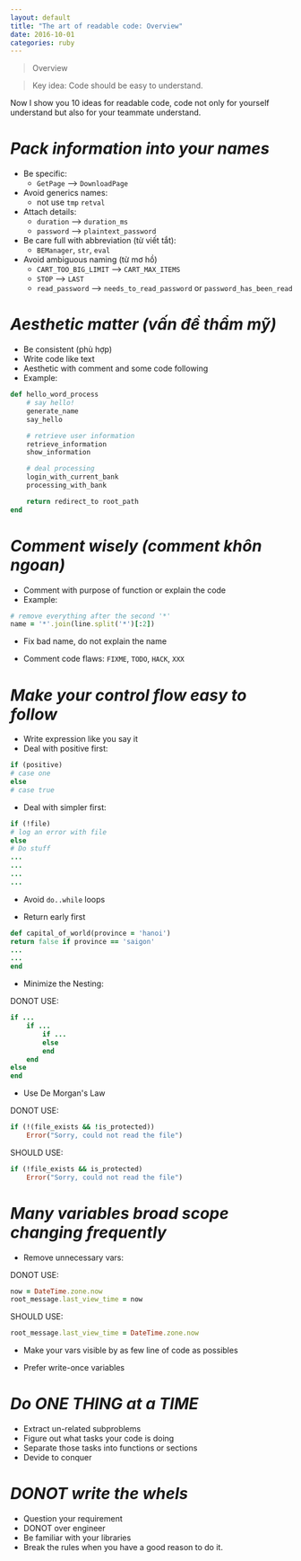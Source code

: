 ```yaml
---
layout: default
title: "The art of readable code: Overview"
date: 2016-10-01
categories: ruby
---
```


> Overview

> Key idea: Code should be easy to understand.

Now I show you 10 ideas for readable code, code not only for yourself understand but also for your teammate understand.

# *Pack information into your names*

* Be specific:
    - `GetPage` --> `DownloadPage`
* Avoid generics names:
    - not use `tmp` `retval`
* Attach details:
    - `duration` --> `duration_ms`
    - `password` --> `plaintext_password`
* Be care full with abbreviation (từ viết tắt):
    - `BEManager`, `str`, `eval`
* Avoid ambiguous naming (từ mơ hồ)
    - `CART_TOO_BIG_LIMIT` --> `CART_MAX_ITEMS`
    - `STOP` --> `LAST`
    - `read_password` --> `needs_to_read_password` or `password_has_been_read`

# *Aesthetic matter (vấn đề thẩm mỹ)*

* Be consistent (phù hợp)
* Write code like text
* Aesthetic with comment and some code following
* Example:

```ruby
def hello_word_process
    # say hello!
    generate_name
    say_hello

    # retrieve user information
    retrieve_information
    show_information

    # deal processing
    login_with_current_bank
    processing_with_bank

    return redirect_to root_path
end
```

# *Comment wisely (comment khôn ngoan)*

* Comment with purpose of function or explain the code
* Example:

```ruby
# remove everything after the second '*'
name = '*'.join(line.split('*')[:2])
```

* Fix bad name, do not explain the name

* Comment code flaws: `FIXME`, `TODO`, `HACK`, `XXX`

# *Make your control flow easy to follow*

* Write expression like you say it
* Deal with positive first:

```ruby
if (positive)
# case one
else
# case true
```

* Deal with simpler first:

```ruby
if (!file)
# log an error with file
else
# Do stuff
...
...
...
...
```

* Avoid `do..while` loops

* Return early first

```ruby
def capital_of_world(province = 'hanoi')
return false if province == 'saigon'
...
...
end
```

* Minimize the Nesting:

DONOT USE:

```ruby
if ...
    if ...
        if ...
        else
        end
    end
else
end
```

* Use De Morgan's Law

DONOT USE:

```ruby
if (!(file_exists && !is_protected))
    Error("Sorry, could not read the file")
```

SHOULD USE:

```ruby
if (!file_exists && is_protected)
    Error("Sorry, could not read the file")
```

# *Many variables broad scope changing frequently*

* Remove unnecessary vars:

DONOT USE:

```ruby
now = DateTime.zone.now
root_message.last_view_time = now
```

SHOULD USE:

```ruby
root_message.last_view_time = DateTime.zone.now
```

* Make your vars visible by as few line of code as possibles

* Prefer write-once variables

# *Do ONE THING at a TIME*

* Extract un-related subproblems
* Figure out what tasks your code is doing
* Separate those tasks into functions or sections
* Devide to conquer

# *DONOT write the whels*

* Question your requirement
* DONOT over engineer
* Be familiar with your libraries
* Break the rules when you have a good reason to do it.
